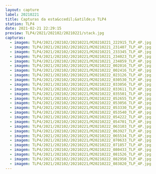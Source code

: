 ```yaml
---
layout: capture
label: 20210221
title: Capturas da esta&ccedil;&atilde;o TLP4
station: TLP4
date: 2021-02-21 22:29:15
preview: TLP4/2021/202102/20210221/stack.jpg
capturas:
  - imagem: TLP4/2021/202102/20210221/M20210221_222915_TLP_4P.jpg
  - imagem: TLP4/2021/202102/20210221/M20210221_231407_TLP_4P.jpg
  - imagem: TLP4/2021/202102/20210221/M20210221_233345_TLP_4P.jpg
  - imagem: TLP4/2021/202102/20210221/M20210221_234023_TLP_4P.jpg
  - imagem: TLP4/2021/202102/20210221/M20210221_234859_TLP_4P.jpg
  - imagem: TLP4/2021/202102/20210221/M20210222_002016_TLP_4P.jpg
  - imagem: TLP4/2021/202102/20210221/M20210222_002416_TLP_4P.jpg
  - imagem: TLP4/2021/202102/20210221/M20210222_023126_TLP_4P.jpg
  - imagem: TLP4/2021/202102/20210221/M20210222_030530_TLP_4P.jpg
  - imagem: TLP4/2021/202102/20210221/M20210222_033056_TLP_4P.jpg
  - imagem: TLP4/2021/202102/20210221/M20210222_033611_TLP_4P.jpg
  - imagem: TLP4/2021/202102/20210221/M20210222_035501_TLP_4P.jpg
  - imagem: TLP4/2021/202102/20210221/M20210222_052655_TLP_4P.jpg
  - imagem: TLP4/2021/202102/20210221/M20210222_053056_TLP_4P.jpg
  - imagem: TLP4/2021/202102/20210221/M20210222_053330_TLP_4P.jpg
  - imagem: TLP4/2021/202102/20210221/M20210222_053540_TLP_4P.jpg
  - imagem: TLP4/2021/202102/20210221/M20210222_054222_TLP_4P.jpg
  - imagem: TLP4/2021/202102/20210221/M20210222_054701_TLP_4P.jpg
  - imagem: TLP4/2021/202102/20210221/M20210222_063103_TLP_4P.jpg
  - imagem: TLP4/2021/202102/20210221/M20210222_063927_TLP_4P.jpg
  - imagem: TLP4/2021/202102/20210221/M20210222_065534_TLP_4P.jpg
  - imagem: TLP4/2021/202102/20210221/M20210222_070633_TLP_4P.jpg
  - imagem: TLP4/2021/202102/20210221/M20210222_071857_TLP_4P.jpg
  - imagem: TLP4/2021/202102/20210221/M20210222_080433_TLP_4P.jpg
  - imagem: TLP4/2021/202102/20210221/M20210222_081526_TLP_4P.jpg
  - imagem: TLP4/2021/202102/20210221/M20210222_082950_TLP_4P.jpg
  - imagem: TLP4/2021/202102/20210221/M20210222_083820_TLP_4P.jpg
---
```

